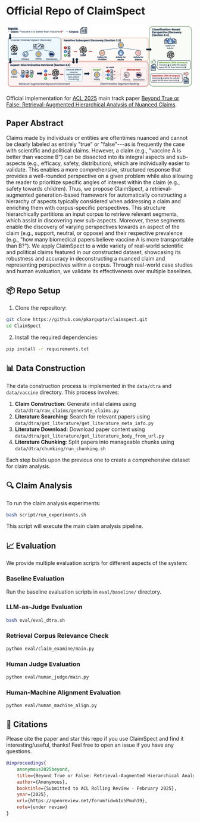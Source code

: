 # Official Repo of ClaimSpect
![profile](asset/profile.png)

Official implementation for [ACL 2025](https://2025.aclweb.org/) main track paper [Beyond True or False: Retrieval-Augmented Hierarchical Analysis of Nuanced Claims](https://openreview.net/forum?id=6Io5Pmuh19).

## Paper Abstract

Claims made by individuals or entities are oftentimes nuanced and cannot be clearly labeled as entirely "true" or "false"---as is frequently the case with scientific and political claims. However, a claim (e.g., "vaccine A is better than vaccine B") can be dissected into its integral aspects and sub-aspects (e.g., efficacy, safety, distribution), which are individually easier to validate. This enables a more comprehensive, structured response that provides a well-rounded perspective on a given problem while also allowing the reader to prioritize specific angles of interest within the claim (e.g., safety towards children). Thus, we propose ClaimSpect, a retrieval-augmented generation-based framework for automatically constructing a hierarchy of aspects typically considered when addressing a claim and enriching them with corpus-specific perspectives. This structure hierarchically partitions an input corpus to retrieve relevant segments, which assist in discovering new sub-aspects. Moreover, these segments enable the discovery of varying perspectives towards an aspect of the claim (e.g., support, neutral, or oppose) and their respective prevalence (e.g., "how many biomedical papers believe vaccine A is more transportable than B?"). We apply ClaimSpect to a wide variety of real-world scientific and political claims featured in our constructed dataset, showcasing its robustness and accuracy in deconstructing a nuanced claim and representing perspectives within a corpus. Through real-world case studies and human evaluation, we validate its effectiveness over multiple baselines.

## 📦 Repo Setup

1. Clone the repository:
```bash
git clone https://github.com/pkargupta/claimspect.git
cd ClaimSpect
```

2. Install the required dependencies:
```bash
pip install -r requirements.txt
```

## 📊 Data Construction

The data construction process is implemented in the `data/dtra` and `data/vaccine` directory. This process involves:

1. **Claim Construction**: Generate initial claims using `data/dtra/raw_claims/generate_claims.py`
2. **Literature Searching**: Search for relevant papers using `data/dtra/get_literature/get_literature_meta_info.py`
3. **Literature Download**: Download paper content using `data/dtra/get_literature/get_literature_body_from_url.py`
4. **Literature Chunking**: Split papers into manageable chunks using `data/dtra/chunking/run_chunking.sh`

Each step builds upon the previous one to create a comprehensive dataset for claim analysis.


## 🔍 Claim Analysis

To run the claim analysis experiments:

```bash
bash script/run_experiments.sh
```

This script will execute the main claim analysis pipeline.

## 📈 Evaluation

We provide multiple evaluation scripts for different aspects of the system:

### Baseline Evaluation
Run the baseline evaluation scripts in `eval/baseline/` directory.

### LLM-as-Judge Evaluation
```bash
bash eval/eval_dtra.sh
```

### Retrieval Corpus Relevance Check
```bash
python eval/claim_examine/main.py
```

### Human Judge Evaluation
```bash
python eval/human_judge/main.py
```

### Human-Machine Alignment Evaluation
```bash
python eval/human_machine_align.py
```

## 📖 Citations
Please cite the paper and star this repo if you use ClaimSpect and find it interesting/useful, thanks! Feel free to open an issue if you have any questions.

```bibtex
@inproceedings{
    anonymous2025beyond,
    title={Beyond True or False: Retrieval-Augmented Hierarchical Analysis of Nuanced Claims},
    author={Anonymous},
    booktitle={Submitted to ACL Rolling Review - February 2025},
    year={2025},
    url={https://openreview.net/forum?id=6Io5Pmuh19},
    note={under review}
}
```
